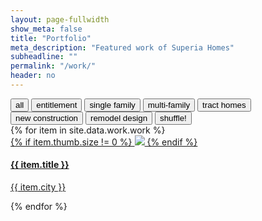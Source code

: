 ```yaml
---
layout: page-fullwidth
show_meta: false
title: "Portfolio"
meta_description: "Featured work of Superia Homes"
subheadline: ""
permalink: "/work/"
header: no
---
```


<!-- use isotope.js to create and organize content here -->
<div id="filters" class="button-group filter-button-group t30">
  <button class="active all" data-filter="*">all</button>
  <button data-filter=".entitlement">entitlement</button>
  <button data-filter=".single-family">single family</button>
  <button data-filter=".multi-family">multi-family</button>  
  <button data-filter=".tract-homes">tract homes</button>
  <button data-filter=".new-construction">new construction</button>
  <button data-filter=".remodel">remodel design</button>
  <button class="shuffle">shuffle!</button>
</div>

<!-- this pulls in projects from _data/work.json -->
<div id="target" class="grid t30">
  <div class="gutter-sizer"></div>
  <div class="grid-sizer"></div>
  {% for item in site.data.work.work %}
    <div class="grid-item {{ item.size }} {% for tag in item.tags %}{{tag}} {% endfor %}">
      <a href="{{ site.url }}{{ site.baseurl }}/work/{{item.title | slugify}}.html">
        {% if item.thumb.size != 0  %}      
          <img class="item-img" src="{{ site.url }}{{ site.baseurl }}/images/{{item.thumb}}">
        {% endif %}
        <div class="item-meta">
          <h4 class="item-title">{{ item.title }}</h4>
          <p class="item-description">{{ item.city }}</p>
        </div>
      </a>
    </div>  
  {% endfor %}
</div>
